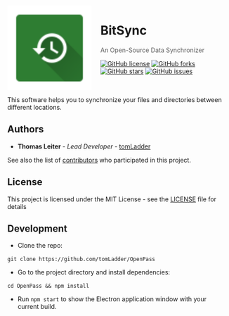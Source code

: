 <img src="https://github.com/tomLadder/BitSync/blob/master/BitSync/src/assets/icon_square_green.svg" align="left" width="192px" height="192px"/>
<img align="left" width="0" height="192px" hspace="10"/>

# BitSync
> An Open-Source Data Synchronizer

[![GitHub license](https://img.shields.io/badge/license-MIT-blue.svg?style=flat-square)](https://github.com/tomLadder/BitSync/blob/master/LICENSE)
[![GitHub forks](https://img.shields.io/github/forks/tomLadder/OpenPass.svg?style=flat-square)](https://github.com/tomLadder/BitSync/network)
[![GitHub stars](https://img.shields.io/github/stars/tomLadder/OpenPass.svg?style=flat-square)](https://github.com/tomLadder/BitSync/stargazers)
[![GitHub issues](https://img.shields.io/github/issues/tomLadder/OpenPass.svg?style=flat-square)](https://github.com/tomLadder/BitSync/issues)

</br>
</br>
This software helps you to synchronize your files and directories between different locations.

## Authors

* **Thomas Leiter** - *Lead Developer* - [tomLadder](https://github.com/tomLadder)

See also the list of [contributors](https://github.com/tomLadder/OpenPass/contributors) who participated in this project.

## License

This project is licensed under the MIT License - see the [LICENSE](LICENSE) file for details

## Development

- Clone the repo:
```
git clone https://github.com/tomLadder/OpenPass
```

- Go to the project directory and install dependencies: 
```
cd OpenPass && npm install
```

- Run `npm start` to show the Electron application window with your current build.
